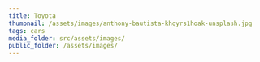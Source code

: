 ```yaml
---
title: Toyota
thumbnail: /assets/images/anthony-bautista-khqyrs1hoak-unsplash.jpg
tags: cars
media_folder: src/assets/images/
public_folder: /assets/images/
---
```

